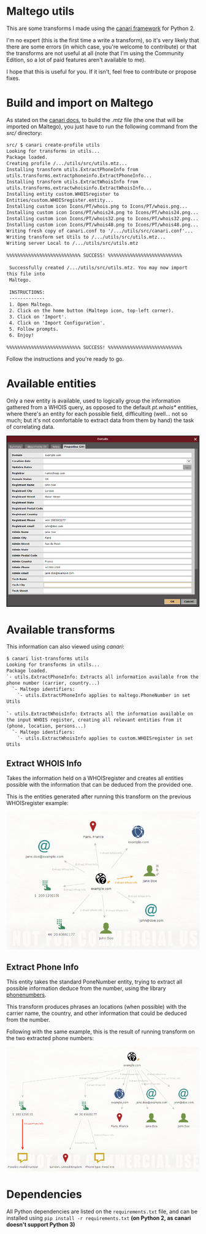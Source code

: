 # Maltego utils

This are some transforms I made using the
[canari framework](https://github.com/redcanari/canari3) for Python 2.

I'm no expert (this is the first time a write a transform), so it's very likely that
there are some errors (in which case, you're welcome to contribute) or that the
transforms are not useful at all (note that I'm using the Community Edition, so a lot of
paid features aren't available to me).

I hope that this is useful for you. If it isn't, feel free to contribute or propose
fixes.

# Build and import on Maltego

As stated on the
[canari docs](https://canari3.readthedocs.io/en/latest/canari.quickstart.html), to build
the _.mtz_ file (the one that will be imported on Maltego), you just have to run the
following command from the _src/_ directory:
```
src/ $ canari create-profile utils
Looking for transforms in utils...
Package loaded.
Creating profile /.../utils/src/utils.mtz...
Installing transform utils.ExtractPhoneInfo from utils.transforms.extractphoneinfo.ExtractPhoneInfo...
Installing transform utils.ExtractWhoisInfo from utils.transforms.extractwhoisinfo.ExtractWhoisInfo...
Installing entity custom.WHOISregister to Entities/custom.WHOISregister.entity...
Installing custom icon Icons/PT/whois.png to Icons/PT/whois.png...
Installing custom icon Icons/PT/whois24.png to Icons/PT/whois24.png...
Installing custom icon Icons/PT/whois32.png to Icons/PT/whois32.png...
Installing custom icon Icons/PT/whois48.png to Icons/PT/whois48.png...
Writing fresh copy of canari.conf to '/.../utils/src/canari.conf'...
Writing transform set Utils to /.../utils/src/utils.mtz...
Writing server Local to /.../utils/src/utils.mtz

%%%%%%%%%%%%%%%%%%%%%%%%%%% SUCCESS! %%%%%%%%%%%%%%%%%%%%%%%%%%%

 Successfully created /.../utils/src/utils.mtz. You may now import this file into
 Maltego.

 INSTRUCTIONS:
 -------------
 1. Open Maltego.
 2. Click on the home button (Maltego icon, top-left corner).
 3. Click on 'Import'.
 4. Click on 'Import Configuration'.
 5. Follow prompts.
 6. Enjoy!

%%%%%%%%%%%%%%%%%%%%%%%%%%% SUCCESS! %%%%%%%%%%%%%%%%%%%%%%%%%%%
```

Follow the instructions and you're ready to go.


# Available entities

Only a new entity is available, used to logically group the information gathered from
a WHOIS query, as opposed to the default _pt.whois*_ entities, where there's an entity
for each possible field, difficulting (well... not so much; but it's not comfortable to
extract data from them by hand) the task of correlating data.

![Example WHOISregister entity](repo_img/WHOISregister.jpg)

# Available transforms

This information can also viewed using _canari_:
```
$ canari list-transforms utils
Looking for transforms in utils...
Package loaded.
`- utils.ExtractPhoneInfo: Extracts all information available from the phone number (carrier, country...)
  `- Maltego identifiers:
    `- utils.ExtractPhoneInfo applies to maltego.PhoneNumber in set Utils

`- utils.ExtractWhoisInfo: Extracts all the information available on the input WHOIS register, creating all relevant entities from it (phone, location, persons...)
  `- Maltego identifiers:
    `- utils.ExtractWhoisInfo applies to custom.WHOISregister in set Utils
```

## Extract WHOIS Info

Takes the information held on a WHOISregister and creates all entities possible with the
information that can be deduced from the provided one.

This is the entities generated after running this transform on the previous WHOISregister
example:

![Transform run on the example register](repo_img/WHOIS_extracted.jpg)

## Extract Phone Info

This entity takes the standard PoneNumber entity, trying to extract all possible
information deduce from the number, using the library
[phonenumbers](https://github.com/daviddrysdale/python-phonenumbers).

This transform produces phrases an locations (when possible) with the carrier name, the
country, and other information that could be deduced from the number.

Following with the same example, this is the result of running transform on the two
extracted phone numbers:

![Transform run on the previous scenario](repo_img/phone_info_extracted.jpg)

# Dependencies

All Python dependencies are listed on the `requirements.txt` file, and can be installed
using `pip install -r requirements.txt` **(on Python 2, as canari doesn't support
Python 3)**
